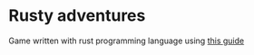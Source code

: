 # Rusty adventures

Game written with rust programming language using [this guide](https://sunjay.dev/learn-game-dev/)